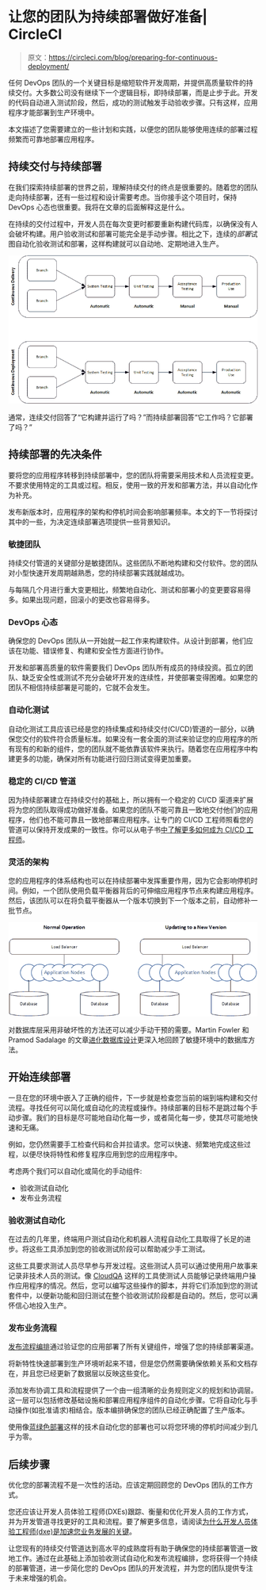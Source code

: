 # 让您的团队为持续部署做好准备| CircleCI

> 原文：<https://circleci.com/blog/preparing-for-continuous-deployment/>

任何 DevOps 团队的一个关键目标是缩短软件开发周期，并提供高质量软件的持续交付。大多数公司没有继续下一个逻辑目标，即持续部署，而是止步于此。开发的代码自动进入测试阶段，然后，成功的测试触发手动验收步骤。只有这样，应用程序才能部署到生产环境中。

本文描述了您需要建立的一些计划和实践，以便您的团队能够使用连续的部署过程频繁而可靠地部署应用程序。

## 持续交付与持续部署

在我们探索持续部署的世界之前，理解持续交付的终点是很重要的。随着您的团队走向持续部署，还有一些过程和设计需要考虑。当你接手这个项目时，保持 DevOps 心态也很重要。我将在文章的后面解释这是什么。

在持续的交付过程中，开发人员在每次变更时都要重新构建代码库，以确保没有人会破坏构建。用户验收测试和部署可能完全是手动步骤。相比之下，连续的*部署*试图自动化验收测试和部署，这样构建就可以自动地、定期地进入生产。

![Diagram comparing continuous delivery with continuous deployment](img/aa4068be558849ee54326d167a26b75b.png)

通常，连续交付回答了“它构建并运行了吗？”而持续部署回答“它工作吗？它部署了吗？”

## 持续部署的先决条件

要将您的应用程序转移到持续部署中，您的团队将需要采用技术和人员流程变更。不要求使用特定的工具或过程。相反，使用一致的开发和部署方法，并以自动化作为补充。

发布新版本时，应用程序的架构和停机时间会影响部署频率。本文的下一节将探讨其中的一些，为决定连续部署选项提供一些背景知识。

### 敏捷团队

持续交付管道的关键部分是敏捷团队。这些团队不断地构建和交付软件。您的团队对小型快速开发周期越熟悉，您的持续部署实践就越成功。

与每隔几个月进行重大变更相比，频繁地自动化、测试和部署小的变更要容易得多。如果出现问题，回滚小的更改也容易得多。

### DevOps 心态

确保您的 DevOps 团队从一开始就一起工作来构建软件。从设计到部署，他们应该在功能、错误修复、构建和安全性方面进行协作。

开发和部署高质量的软件需要我们 DevOps 团队所有成员的持续投资。孤立的团队、缺乏安全性或测试不充分会破坏开发的连续性，并使部署变得困难。如果您的团队不相信持续部署是可能的，它就不会发生。

### 自动化测试

自动化测试工具应该已经是您的持续集成和持续交付(CI/CD)管道的一部分，以确保您交付的软件符合质量标准。如果没有一套全面的测试来验证您的应用程序的所有现有的和新的组件，您的团队就不能依靠该软件来执行。随着您在应用程序中构建更多的功能，确保对所有功能进行回归测试变得更加重要。

### 稳定的 CI/CD 管道

因为持续部署建立在持续交付的基础上，所以拥有一个稳定的 CI/CD 渠道来扩展将为您的团队取得成功做好准备。如果您的团队不能可靠且一致地交付他们的应用程序，他们也不能可靠且一致地部署应用程序。让专门的 CI/CD 工程师照看您的管道可以保持开发成果的一致性。你可以从电子书[中了解更多如何成为 CI/CD 工程师](https://circleci.com/resources/cicd-engineer/)。

### 灵活的架构

您的应用程序的体系结构也可以在持续部署中发挥重要作用，因为它会影响停机时间。例如，一个团队使用负载平衡器背后的可伸缩应用程序节点来构建应用程序。然后，该团队可以在将负载平衡器从一个版本切换到下一个版本之前，自动修补一批节点。

![Diagram comparing normal operation with updating](img/4ebf783c0b55ca6ec486d8e40d40e392.png)

对数据库层采用非破坏性的方法还可以减少手动干预的需要。Martin Fowler 和 Pramod Sadalage 的文章[进化数据库设计](https://martinfowler.com/articles/evodb.html)更深入地回顾了敏捷环境中的数据库方法。

## 开始连续部署

一旦在您的环境中嵌入了正确的组件，下一步就是检查您当前的端到端构建和交付流程。寻找任何可以简化或自动化的流程或操作。持续部署的目标不是跳过每个手动步骤。我们的目标是尽可能地自动化每一步，或者简化每一步，使其尽可能地快速和无痛。

例如，您仍然需要手工检查代码和合并拉请求。您可以快速、频繁地完成这些过程，以便尽快将特性和修复程序应用到您的应用程序中。

考虑两个我们可以自动化或简化的手动组件:

*   验收测试自动化
*   发布业务流程

### 验收测试自动化

在过去的几年里，终端用户测试自动化和机器人流程自动化工具取得了长足的进步。将这些工具添加到您的验收测试阶段可以帮助减少手工测试。

这些工具要求测试人员尽早参与开发过程。这些测试人员可以通过使用用户故事来记录非技术人员的测试。像 [CloudQA](https://cloudqa.io/) 这样的工具使测试人员能够记录终端用户操作应用程序的情况。然后，您可以编写这些操作的脚本，并将它们添加到您的测试套件中，以便新功能和回归测试在整个验收测试阶段都是自动的。然后，您可以满怀信心地投入生产。

### 发布业务流程

[发布流程编排](/blog/vamp-and-circleci/)通过验证您的应用部署了所有关键组件，增强了您的持续部署渠道。

将新特性快速部署到生产环境听起来不错，但是您仍然需要确保依赖关系和文档存在，并且您已经更新了数据层以反映这些变化。

添加发布协调工具和流程提供了一个由一组清晰的业务规则定义的规划和协调层。这一层可以包括修改基础设施和部署应用程序组件的自动化步骤。它将自动化与手动操作(如批准请求)相结合。版本编排确保您的团队已经正确配置了生产版本。

使用像[蓝绿色部署](/blog/canary-vs-blue-green-downtime/)这样的技术自动化您的部署也可以将您环境的停机时间减少到几乎为零。

## 后续步骤

优化您的部署流程不是一次性的活动。应该定期回顾您的 DevOps 团队的工作方式。

您还应该让开发人员体验工程师(DXEs)跟踪、衡量和优化开发人员的工作方式，并为开发管道寻找更好的工具和流程。要了解更多信息，请阅读[为什么开发人员体验工程师(dxe)是加速您业务发展的关键](https://www2.circleci.com/DevEx.html)。

让您现有的持续交付管道达到高水平的成熟度将有助于确保您的持续部署管道一致地工作。通过在此基础上添加验收测试自动化和发布流程编排，您将获得一个持续的部署管道，进一步简化您的 DevOps 团队的开发流程，并为您的团队提供专注于未来增强的机会。